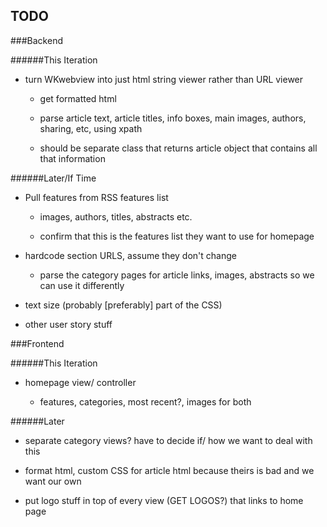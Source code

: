 ## TODO 

###Backend

######This Iteration
* turn WKwebview into just html string viewer rather than URL viewer

  * get formatted html

  * parse article text, article titles, info boxes, main images, authors, sharing, etc, using xpath

  * should be separate class that returns article object that contains all that information


######Later/If Time
* Pull features from RSS features list

  * images, authors, titles, abstracts etc.

  * confirm that this is the features list they want to use for homepage
  
* hardcode section URLS, assume they don't change
  
  * parse the category pages for article links, images, abstracts so we can use it differently
  
* text size (probably [preferably] part of the CSS)

* other user story stuff


###Frontend

######This Iteration

* homepage view/ controller

  * features, categories, most recent?, images for both
  
######Later
  
* separate category views?  have to decide if/ how we want to deal with this

* format html, custom CSS for article html because theirs is bad and we want our own

* put logo stuff in top of every view (GET LOGOS?) that links to home page
